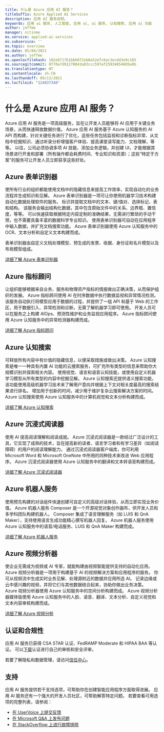 ```yaml
---
title: 什么是 Azure 应用 AI 服务？
titleSuffix: Azure Applied AI Services
description: 应用 AI 服务说明。
keywords: 应用 ai 服务, 人工智能, 应用 ai, ai 服务, 认知搜索, 应用 ai 功能
author: jeffme
manager: nitinme
ms.service: applied-ai-services
ms.subservice: ''
ms.topic: overview
ms.date: 05/04/2021
ms.author: jeffme
ms.openlocfilehash: 102e8717b1bb6072eb0a52efc6ac3ecdd3e9c165
ms.sourcegitcommit: 0770a7d91278043a83ccc597af25934854605e8b
ms.translationtype: HT
ms.contentlocale: zh-CN
ms.lasthandoff: 09/13/2021
ms.locfileid: "124837340"
---
```

# <a name="what-are-azure-applied-ai-services"></a>什么是 Azure 应用 AI 服务？

Azure 应用 AI 服务是一项高级服务，旨在让开发人员能够将 AI 应用于关键业务场景，从而快速释放数据价值。  Azure 应用 AI 服务基于 Azure 认知服务的 AI API 而构建，针对关键任务进行了优化，这些任务包括监视和诊断指标异常、从文档中挖掘知识、通过听录分析增强客户体验、提高课堂读写能力、文档理解，等等。 以往，公司必须协调多项 AI 技能、添加业务逻辑，并创建 UI，才能根据其场景进行开发和部署（所有操作都会耗费时间、专业知识和资源）；这些“特定于方案”的服务可让开发人员立即获享这些好处。

## <a name="azure-form-recognizer"></a>Azure 表单识别器

使所有行业的组织都能使用文档中的隐藏信息来提高工作效率，实现自动化的业务流程并生成知识和见解。  Azure 表单识别器是一项可让你使用机器学习技术构建自动化数据处理软件的服务。 标识并提取文档中的文本、键/值对、选择标记、表和结构。 该服务会输出结构化数据，其中包含原始文件中的关系、边界框、置信度，等等。 可以快速获取根据特定内容定制的准确结果，无需进行繁琐的手动干预，也不需要具备丰富的数据科学专业知识。 使用表单识别器可自动在应用程序中输入数据，并扩充文档搜索功能。  Azure 表单识别器使用 Azure 认知服务中的 OCR、文本分析和自定义文本构建而成。

表单识别器由自定义文档处理模型、预生成的发票、收据、身份证和名片模型以及布局模型组成。 

[详细了解 Azure 表单识别器](./form-recognizer/index.yml)

## <a name="azure-metrics-advisor"></a>Azure 指标顾问

让组织能够根据来自业务、服务和物理资产指标的情报做出正确决策，从而保护组织的发展。  Azure 指标顾问使用 AI 在时序数据中执行数据监视和异常情况检测。 该服务自动执行将模型应用于数据的过程，并提供了一组 API 和基于 Web 的工作区，用于数据引入、异常检测和诊断，无需了解机器学习即可使用。 开发人员可以在服务之上构建 AIOps、预测性维护和业务监视应用程序。  Azure 指标顾问使用 Azure 认知服务中的异常检测器构建而成。

[详细了解 Azure 指标顾问](./metrics-advisor/index.yml)

## <a name="azure-cognitive-search"></a>Azure 认知搜索

可释放所有内容中有价值的隐藏信息，以便采取措施或做出决策。  Azure 认知搜索是唯一一种具有内置 AI 功能的云搜索服务，可扩充所有类型的信息来帮助你大规模识别并探索相关内容。 使用视觉、语言和语音认知技能，或使用自定义机器学习模型从所有类型的内容中挖掘见解。 Azure 认知搜索还提供语义搜索功能，该功能使用高级机器学习技术来了解用户意向并根据上下文对相关度最高的搜索结果进行排名。 增加用于创新的时间，减少用于维护复杂云搜索解决方案的时间。  Azure 认知搜索使用 Azure 认知服务中的计算机视觉和文本分析构建而成。

[详细了解 Azure 认知搜索](../search/index.yml)

## <a name="azure-immersive-reader"></a>Azure 沉浸式阅读器

使用 AI 提高阅读理解和阅读成就。 Azure 沉浸式阅读器是一款经过广泛设计的工具，它实现了成熟的技术，旨在提高新的读者、语言学习者和有学习差异（如阅读障碍）的用户的阅读理解能力。 通过沉浸式阅读器客户端库，你可利用 Microsoft Word 和 Microsoft OneNote 中所用的同种技术来改进 Web 应用程序。 Azure 沉浸式阅读器使用 Azure 认知服务中的翻译和文本转语音构建而成。

[详细了解 Azure 沉浸式阅读器](./immersive-reader/index.yml)

## <a name="azure-bot-service"></a>Azure 机器人服务

使用预先构建的对话组件快速创建可自定义的高级对话体验，从而立即实现业务价值。  Azure 机器人服务 Composer 是一个开源视觉对象创作画布，供开发人员和多学科团队构建机器人。 Composer 集成了语言理解服务（如 LUIS 和 QnA Maker），支持使用语言生成功能精心撰写机器人回复。 Azure 机器人服务使用 Azure 认知服务中的语音/电话服务、LUIS 和 QnA Maker 构建而成。

[详细了解 Azure 机器人服务](/composer/)

## <a name="azure-video-analyzer"></a>Azure 视频分析器 

使企业无需成为视频或 AI 专家，就能构建由视频智能提供支持的自动化应用。  Azure 视频分析器是一项用于构建基于 AI 的视频解决方案和应用程序的服务。 你可从视频流中生成实时业务见解、处理源附近的数据并应用所选 AI。 记录边缘或云中感兴趣的视频，并将它们与其他数据结合起来，协助你做出业务决策。  Azure 视频分析器使用 Azure 认知服务中的空间分析构建而成。  Azure 视频分析器媒体版使用 Azure 认知服务中的人脸、语音、翻译、文本分析、自定义视觉和文本内容审核构建而成。  

[详细了解 Azure 视频分析](../azure-video-analyzer/index.yml)

## <a name="certifications-and-compliance"></a>认证和合规性

应用 AI 服务已获得 CSA STAR 认证、FedRAMP Moderate 和 HIPAA BAA 等认证。 可以[下载](/samples/browse/?redirectedfrom=TechNet-Gallery "下载")认证进行自己的审核和安全评审。

若要了解隐私和数据管理，请访问[信任中心](https://servicetrust.microsoft.com/ "信任中心")。

## <a name="support"></a>支持

应用 AI 服务提供若干支持选项，可帮助你在创建智能应用程序方面取得进展。 应用 AI 服务还有一个强大的开发人员社区，可帮助解答特定问题。 若要查看可用选项的完整列表，请参阅：

- [在 UserVoice 上提交反馈](https://aka.ms/AppliedAIUserVoice)
- [在 Microsoft Q&A 上发布问题](/answers/topics/azure-applied-ai-services.html)
- [在 StackOverflow 上进行故障排除](https://aka.ms/AppliedAIStackOverflow)